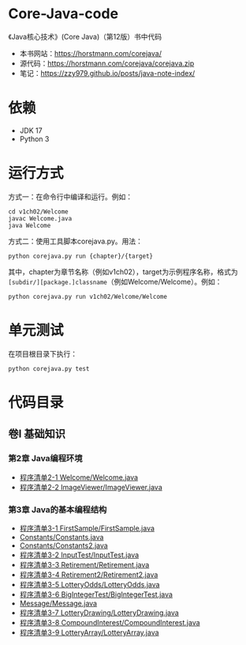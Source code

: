 # Core-Java-code
《Java核心技术》(Core Java)（第12版）书中代码
* 本书网站：<https://horstmann.com/corejava/>
* 源代码：<https://horstmann.com/corejava/corejava.zip>
* 笔记：<https://zzy979.github.io/posts/java-note-index/>

# 依赖
* JDK 17
* Python 3

# 运行方式
方式一：在命令行中编译和运行。例如：

```shell
cd v1ch02/Welcome
javac Welcome.java
java Welcome
```

方式二：使用工具脚本corejava.py。用法：

```shell
python corejava.py run {chapter}/{target}
```

其中，chapter为章节名称（例如v1ch02），target为示例程序名称，格式为`[subdir/][package.]classname`（例如Welcome/Welcome）。例如：

```shell
python corejava.py run v1ch02/Welcome/Welcome
```

# 单元测试
在项目根目录下执行：

```shell
python corejava.py test
```

# 代码目录
## 卷I 基础知识
### 第2章 Java编程环境
* [程序清单2-1 Welcome/Welcome.java](v1ch02/Welcome/Welcome.java)
* [程序清单2-2 ImageViewer/ImageViewer.java](v1ch02/ImageViewer/ImageViewer.java)

### 第3章 Java的基本编程结构
* [程序清单3-1 FirstSample/FirstSample.java](v1ch03/FirstSample/FirstSample.java)
* [Constants/Constants.java](v1ch03/Constants/Constants.java)
* [Constants/Constants2.java](v1ch03/Constants/Constants2.java)
* [程序清单3-2 InputTest/InputTest.java](v1ch03/InputTest/InputTest.java)
* [程序清单3-3 Retirement/Retirement.java](v1ch03/Retirement/Retirement.java)
* [程序清单3-4 Retirement2/Retirement2.java](v1ch03/Retirement2/Retirement2.java)
* [程序清单3-5 LotteryOdds/LotteryOdds.java](v1ch03/LotteryOdds/LotteryOdds.java)
* [程序清单3-6 BigIntegerTest/BigIntegerTest.java](v1ch03/BigIntegerTest/BigIntegerTest.java)
* [Message/Message.java](v1ch03/Message/Message.java)
* [程序清单3-7 LotteryDrawing/LotteryDrawing.java](v1ch03/LotteryDrawing/LotteryDrawing.java)
* [程序清单3-8 CompoundInterest/CompoundInterest.java](v1ch03/CompoundInterest/CompoundInterest.java)
* [程序清单3-9 LotteryArray/LotteryArray.java](v1ch03/LotteryArray/LotteryArray.java)
